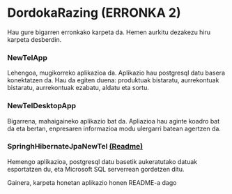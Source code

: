 # DordokaRazing (ERRONKA 2)

Hau gure bigarren erronkako karpeta da. Hemen aurkitu dezakezu hiru karpeta desberdin. 

### NewTelApp
Lehengoa, mugikorreko aplikazioa da. Aplikazio hau postgresql datu basera konektatzen da. Hau da egiten duena: produktuak bistaratu, aurrekontuak bistaratu, aurrekontuak ezabatu, aldatu eta sortu. 

### NewTelDesktopApp
Bigarrena, mahaigaineko aplikazio bat da. Apliazioa hau aginte koadro bat da eta bertan, enpresaren informazioa modu ulergarri batean agertzen da.

### SpringhHibernateJpaNewTel [(Readme)](SpringhHibernateJpaNewTel/README.md)
Hemengo aplikazioa, postgresql datu basetik aukeratutako datuak esportatzen du, eta Microsoft SQL serverrean gordetzen ditu.

Gainera, karpeta honetan aplikazio honen README-a dago 
